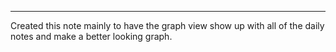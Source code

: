 ***
Created this note mainly to have the graph view show up with all of the daily notes and make a better looking graph.